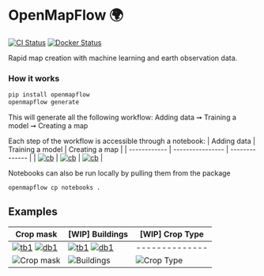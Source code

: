 # OpenMapFlow 🌍

[![CI Status](https://github.com/nasaharvest/openmapflow/actions/workflows/ci.yml/badge.svg)](https://github.com/nasaharvest/openmapflow/actions/workflows/ci.yml)
[![Docker Status](https://github.com/nasaharvest/openmapflow/actions/workflows/docker.yml/badge.svg)](https://github.com/nasaharvest/openmapflow/actions/workflows/docker.yml)

Rapid map creation with machine learning and earth observation data.

### How it works
```bash
pip install openmapflow
openmapflow generate
```
This will generate all the following workflow: 
Adding data ➞ Training a model ➞ Creating a map

[cb]: https://colab.research.google.com/assets/colab-badge.svg
[1]: https://colab.research.google.com/github/nasaharvest/openmapflow/blob/main/openmapflow/notebooks/new_data.ipynb
[2]: https://colab.research.google.com/github/nasaharvest/openmapflow/blob/main/openmapflow/notebooks/train.ipynb
[3]: https://colab.research.google.com/github/nasaharvest/openmapflow/blob/main/openmapflow/notebooks/create_map.ipynb


Each step of the workflow is accessible through a notebook:
| Adding data  | Training a model | Creating a map |
| ------------ | ---------------- | -------------- |
| [![cb]][1]   | [![cb]][2]       | [![cb]][3]     |

Notebooks can also be run locally by pulling them from the package 
```
openmapflow cp notebooks .
```

## Examples

[img1]: https://storage.googleapis.com/harvest-public-assets/openmapflow/crop-mask-example-map.png

[ta1]: https://github.com/nasaharvest/openmapflow/actions/workflows/crop-mask-example-test.yml
[tb1]: https://github.com/nasaharvest/openmapflow/actions/workflows/crop-mask-example-test.yml/badge.svg
[da1]: https://github.com/nasaharvest/openmapflow/actions/workflows/crop-mask-example-deploy.yml
[db1]: https://github.com/nasaharvest/openmapflow/actions/workflows/crop-mask-example-deploy.yml/badge.svg

[ta2]: https://github.com/nasaharvest/openmapflow/actions/workflows/buildings-example-test.yml
[tb2]: https://github.com/nasaharvest/openmapflow/actions/workflows/buildings-example-test.yml/badge.svg
[da2]: https://github.com/nasaharvest/openmapflow/actions/workflows/buildings-example-deploy.yml
[db2]: https://github.com/nasaharvest/openmapflow/actions/workflows/buildings-example-deploy.yml/badge.svg


| Crop mask                     | [WIP] Buildings               | [WIP] Crop Type       |
| ------------                  | ----------------              | --------------        |
| [![tb1]][ta1] [![db1]][da1]   | [![tb1]][ta1] [![db1]][da1]   | --------------        |
| ![Crop mask][img1]            | ![Buildings][img1]            | ![Crop Type][img1]    |


